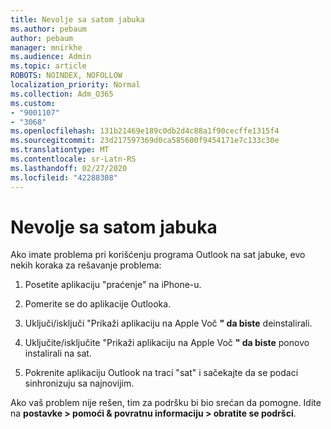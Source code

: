 ```yaml
---
title: Nevolje sa satom jabuka
ms.author: pebaum
author: pebaum
manager: mnirkhe
ms.audience: Admin
ms.topic: article
ROBOTS: NOINDEX, NOFOLLOW
localization_priority: Normal
ms.collection: Adm_O365
ms.custom:
- "9001107"
- "3068"
ms.openlocfilehash: 131b21469e189c0db2d4c88a1f90cecffe1315f4
ms.sourcegitcommit: 23d217597369d0ca585600f9454171e7c133c30e
ms.translationtype: MT
ms.contentlocale: sr-Latn-RS
ms.lasthandoff: 02/27/2020
ms.locfileid: "42288308"
---
```

# <a name="trouble-with-the-apple-watch"></a>Nevolje sa satom jabuka

Ako imate problema pri korišćenju programa Outlook na sat jabuke, evo nekih koraka za rešavanje problema: 

1. Posetite aplikaciju "praćenje" na iPhone-u.

2. Pomerite se do aplikacije Outlooka.

3. Uključi/isključi "Prikaži aplikaciju na Apple Voč **" da biste** deinstalirali.

4. Uključite/isključite "Prikaži aplikaciju na Apple Voč **" da biste** ponovo instalirali na sat.

5. Pokrenite aplikaciju Outlook na traci "sat" i sačekajte da se podaci sinhronizuju sa najnovijim. 

Ako vaš problem nije rešen, tim za podršku bi bio srećan da pomogne. Idite na **postavke > pomoći & povratnu informaciju > obratite se podršci**. 